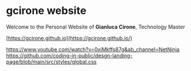 # gcirone website

Welcome to the Personal Website of **Gianluca Cirone**, Technology Master

[https://gcirone.github.io](https://gcirone.github.io/)

https://www.youtube.com/watch?v=0xiMkffs87g&ab_channel=NetNinja
https://github.com/coding-in-public/desgn-landing-page/blob/main/src/styles/global.css
